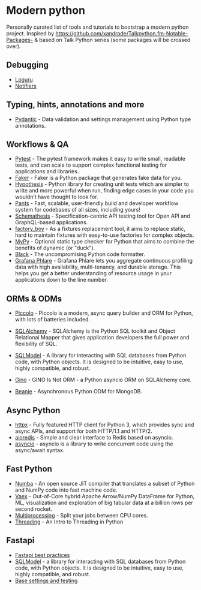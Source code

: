 # Modern python

Personally curated list of tools and tutorials to bootstrap a modern python project.
Inspired by https://github.com/xandrade/Talkpython.fm-Notable-Packages- & based on Talk Python series (some packages will be crossed over).

## Debugging

* [Loguru](https://github.com/Delgan/loguru#ready-to-use-out-of-the-box-without-boilerplate)
* [Notifiers](https://github.com/liiight/notifiers)

## Typing, hints, annotations and more

* [Pydantic](https://pydantic-docs.helpmanual.io/) - Data validation and settings management using Python type annotations.

## Workflows & QA

* [Pytest](https://docs.pytest.org/en/) - The pytest framework makes it easy to write small, readable tests, and can scale to support complex functional testing for applications and libraries.
* [Faker](https://faker.readthedocs.io/en/master/) - Faker is a Python package that generates fake data for you.
* [Hypothesis](https://hypothesis.readthedocs.io/en/latest/) - Python library for creating unit tests which are simpler to write and more powerful when run, finding edge cases in your code you wouldn’t have thought to look for.
* [Pants](https://www.pantsbuild.org/docs/welcome-to-pants#who-is-pants-for) - Fast, scalable, user-friendly build and developer workflow system for codebases of all sizes, including yours!
* [Schemathesis](https://schemathesis.readthedocs.io/en/stable/) - Specification-centric API testing tool for Open API and GraphQL-based applications.
* [factory_boy](https://factoryboy.readthedocs.io/en/stable/) - As a fixtures replacement tool, it aims to replace static, hard to maintain fixtures with easy-to-use factories for complex objects.
* [MyPy](http://mypy-lang.org/) - Optional static type checker for Python that aims to combine the benefits of dynamic (or "duck").
* [Black](https://github.com/psf/black) - The uncompromising Python code formatter. 
* [Grafana Phlare](https://grafana.com/oss/phlare/) - Grafana Phlare lets you aggregate continuous profiling data with high availability, multi-tenancy, and durable storage. This helps you get a better understanding of resource usage in your applications down to the line number.

## ORMs & ODMs

* [Piccolo](https://piccolo-orm.readthedocs.io/en/latest/index.html) - Piccolo is a modern, async query builder and ORM for Python, with lots of batteries included.
* [SQLAlchemy](https://www.sqlalchemy.org/) - SQLAlchemy is the Python SQL toolkit and Object Relational Mapper that gives application developers the full power and flexibility of SQL.
* [SQLModel](https://sqlmodel.tiangolo.com/) - A library for interacting with SQL databases from Python code, with Python objects. It is designed to be intuitive, easy to use, highly compatible, and robust.
* [Gino](https://github.com/python-gino/gino) -  GINO Is Not ORM - a Python asyncio ORM on SQLAlchemy core.

* [Beanie](https://github.com/roman-right/beanie) -  Asynchronous Python ODM for MongoDB.

## Async Python

* [httpx](https://www.python-httpx.org/) - Fully featured HTTP client for Python 3, which provides sync and async APIs, and support for both HTTP/1.1 and HTTP/2.
* [aioredis](https://aioredis.readthedocs.io/en/latest/) - Simple and clear interface to Redis based on asyncio.
* [asyncio](https://docs.python.org/3/library/asyncio.html#module-asyncio) - asyncio is a library to write concurrent code using the async/await syntax.

## Fast Python

* [Numba](https://numba.pydata.org/) - An open source JIT compiler that translates a subset of Python and NumPy code into fast machine code. 
* [Vaex](https://github.com/vaexio/vaex) - Out-of-Core hybrid Apache Arrow/NumPy DataFrame for Python, ML, visualization and exploration of big tabular data at a billion rows per second rocket.
* [Multiprocessing](https://docs.python.org/3/library/multiprocessing.html) - Split your jobs between CPU cores.
* [Threading](https://realpython.com/intro-to-python-threading/) - An Intro to Threading in Python

## Fastapi

* [Fastapi best practices](https://github.com/vlntsolo/fastapi-best-practices)
* [SQLModel](https://sqlmodel.tiangolo.com/) - a library for interacting with SQL databases from Python code, with Python objects. It is designed to be intuitive, easy to use, highly compatible, and robust.
* [Base settings and testing](https://hindenes.com/testing-fastapi-basesettings)



